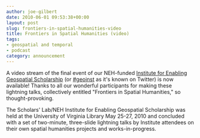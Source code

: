 ```yaml
---
author: joe-gilbert
date: 2010-06-01 09:53:38+00:00
layout: post
slug: frontiers-in-spatial-humanities-video
title: Frontiers in Spatial Humanities (video)
tags:
- geospatial and temporal
- podcast
category: announcement
---
```


A video stream of the final event of our NEH-funded [Institute for Enabling Geospatial Scholarship](http://scholarslab.org/geospatial) (or [#geoinst](http://search.twitter.com/search?q=%23geoinst) as it's known on Twitter) is now available!  Thanks to all our wonderful participants for making these lightning talks, collectively entitled "Frontiers in Spatial Humanities," so thought-provoking.

The Scholars' Lab/NEH Institute for Enabling Geospatial Scholarship was held at the University of Virginia Library May 25-27, 2010 and concluded with a set of two-minute, three-slide lightning talks by Institute attendees on their own spatial humanities projects and works-in-progress.
